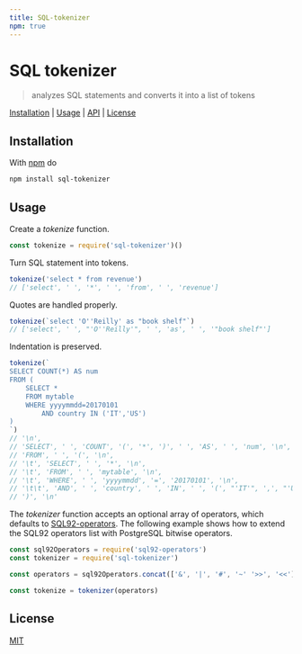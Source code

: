 ```yaml
---
title: SQL-tokenizer
npm: true
---
```

# SQL tokenizer

> analyzes SQL statements and converts it into a list of tokens

[Installation](#installation) |
[Usage](#usage) |
[API](#api) |
[License](#license)

## Installation

With [npm](https://npmjs.org/) do

```bash
npm install sql-tokenizer
```

## Usage

Create a *tokenize* function.

```javascript
const tokenize = require('sql-tokenizer')()
```

Turn SQL statement into tokens.

```javascript
tokenize('select * from revenue')
// ['select', ' ', '*', ' ', 'from', ' ', 'revenue']
```

Quotes are handled properly.

```javascript
tokenize(`select 'O''Reilly' as "book shelf"`)
// ['select', ' ', "'O''Reilly'", ' ', 'as', ' ', '"book shelf"']
```

Indentation is preserved.

```javascript
tokenize(`
SELECT COUNT(*) AS num
FROM (
	SELECT *
	FROM mytable
	WHERE yyyymmdd=20170101
		AND country IN ('IT','US')
)
`)
// '\n',
// 'SELECT', ' ', 'COUNT', '(', '*', ')', ' ', 'AS', ' ', 'num', '\n',
// 'FROM', ' ', '(', '\n',
// '\t', 'SELECT', ' ', '*', '\n',
// '\t', 'FROM', ' ', 'mytable', '\n',
// '\t', 'WHERE', ' ', 'yyyymmdd', '=', '20170101', '\n',
// '\t\t', 'AND', ' ', 'country', ' ', 'IN', ' ', '(', "'IT'", ',', "'US'", ')', '\n',
// ')', '\n'
```

The *tokenizer* function accepts an optional array of operators, which defaults to [SQL92-operators].
The following example shows how to extend the SQL92 operators list with PostgreSQL bitwise operators.

```javascript
const sql92Operators = require('sql92-operators')
const tokenizer = require('sql-tokenizer')

const operators = sql92Operators.concat(['&', '|', '#', '~' '>>', '<<'])

const tokenize = tokenizer(operators)
```

## License

[MIT](http://g14n.info/mit-license/)

[SQL92-operators]: http://g14n.info/SQL92-operators "SQL92 operators"
